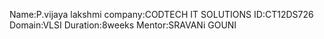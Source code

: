 Name:P.vijaya lakshmi
company:CODTECH IT SOLUTIONS
ID:CT12DS726
Domain:VLSI
Duration:8weeks
Mentor:SRAVANi GOUNI
